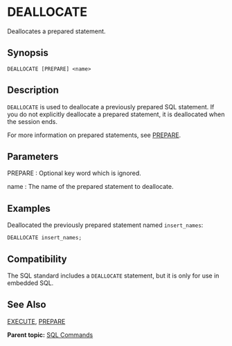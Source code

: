 # DEALLOCATE 

Deallocates a prepared statement.

## <a id="section2"></a>Synopsis 

``` {#sql_command_synopsis}
DEALLOCATE [PREPARE] <name>
```

## <a id="section3"></a>Description 

`DEALLOCATE` is used to deallocate a previously prepared SQL statement. If you do not explicitly deallocate a prepared statement, it is deallocated when the session ends.

For more information on prepared statements, see [PREPARE](PREPARE.html).

## <a id="section4"></a>Parameters 

PREPARE
:   Optional key word which is ignored.

name
:   The name of the prepared statement to deallocate.

## <a id="section5"></a>Examples 

Deallocated the previously prepared statement named `insert_names`:

```
DEALLOCATE insert_names;
```

## <a id="section6"></a>Compatibility 

The SQL standard includes a `DEALLOCATE` statement, but it is only for use in embedded SQL.

## <a id="section7"></a>See Also 

[EXECUTE](EXECUTE.html), [PREPARE](PREPARE.html)

**Parent topic:** [SQL Commands](../sql_commands/sql_ref.html)

